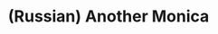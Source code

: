 ---
layout: default
category: mega
lang: en
title: (Russian) Another Monica
slug: macpro
tags: apple emo hightech reading sick winter 
postid: 1072
translated: no
---